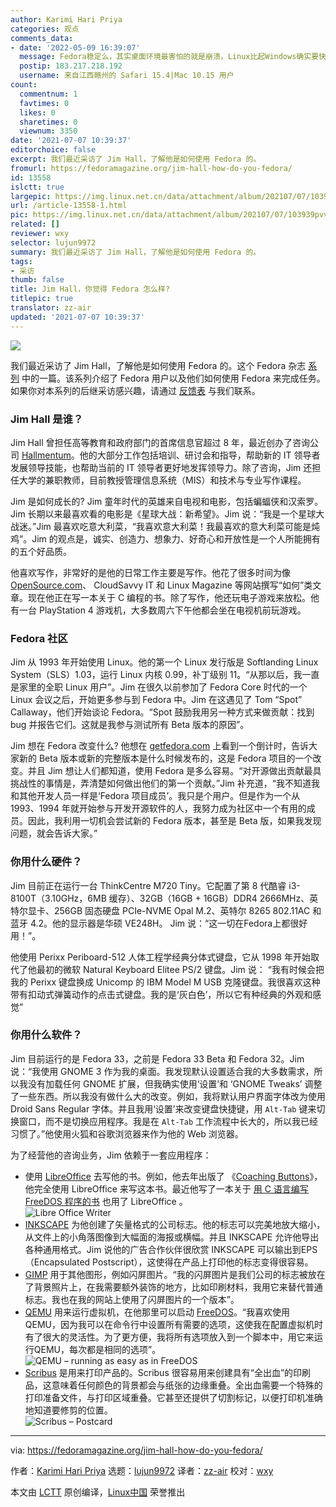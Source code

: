 ```yaml
---
author: Karimi Hari Priya
categories: 观点
comments_data:
- date: '2022-05-09 16:39:07'
  message: Fedora稳定么，其实桌面环境最害怕的就是崩溃，Linux比起Windows确实要快速不少
  postip: 183.217.218.192
  username: 来自江西赣州的 Safari 15.4|Mac 10.15 用户
count:
  commentnum: 1
  favtimes: 0
  likes: 0
  sharetimes: 0
  viewnum: 3350
date: '2021-07-07 10:39:37'
editorchoice: false
excerpt: 我们最近采访了 Jim Hall，了解他是如何使用 Fedora 的。
fromurl: https://fedoramagazine.org/jim-hall-how-do-you-fedora/
id: 13558
islctt: true
largepic: https://img.linux.net.cn/data/attachment/album/202107/07/103939pvv8qlv82bq2vs3n.jpg
url: /article-13558-1.html
pic: https://img.linux.net.cn/data/attachment/album/202107/07/103939pvv8qlv82bq2vs3n.jpg.thumb.jpg
related: []
reviewer: wxy
selector: lujun9972
summary: 我们最近采访了 Jim Hall，了解他是如何使用 Fedora 的。
tags:
- 采访
thumb: false
title: Jim Hall，你觉得 Fedora 怎么样?
titlepic: true
translator: zz-air
updated: '2021-07-07 10:39:37'
---
```


![](https://img.linux.net.cn/data/attachment/album/202107/07/103939pvv8qlv82bq2vs3n.jpg)


我们最近采访了 Jim Hall，了解他是如何使用 Fedora 的。这个 Fedora 杂志 [系列](https://fedoramagazine.org/tag/how-do-you-fedora) 中的一篇。该系列介绍了 Fedora 用户以及他们如何使用 Fedora 来完成任务。如果你对本系列的后继采访感兴趣，请通过 [反馈表](https://fedoramagazine.org/submit-an-idea-or-tip) 与我们联系。


### Jim Hall 是谁？


Jim Hall 曾担任高等教育和政府部门的首席信息官超过 8 年，最近创办了咨询公司 [Hallmentum](https://hallmentum.com/)。他的大部分工作包括培训、研讨会和指导，帮助新的 IT 领导者发展领导技能，也帮助当前的 IT 领导者更好地发挥领导力。除了咨询，Jim 还担任大学的兼职教师，目前教授管理信息系统（MIS）和技术与专业写作课程。


Jim 是如何成长的? Jim 童年时代的英雄来自电视和电影，包括蝙蝠侠和汉索罗。Jim 长期以来最喜欢看的电影是《星球大战：新希望》。Jim 说：“我是一个星球大战迷。”Jim 最喜欢吃意大利菜，“我喜欢意大利菜！我最喜欢的意大利菜可能是炖鸡”。Jim 的观点是，诚实、创造力、想象力、好奇心和开放性是一个人所能拥有的五个好品质。


他喜欢写作，非常好的是他的日常工作主要是写作。他花了很多时间为像 [OpenSource.com](http://OpenSource.com)、 CloudSavvy IT 和 Linux Magazine 等网站撰写“如何”类文章。现在他正在写一本关于 C 编程的书。除了写作，他还玩电子游戏来放松。他有一台 PlayStation 4 游戏机，大多数周六下午他都会坐在电视机前玩游戏。


### Fedora 社区


Jim 从 1993 年开始使用 Linux。他的第一个 Linux 发行版是 Softlanding Linux System（SLS）1.03，运行 Linux 内核 0.99，补丁级别 11。“从那以后，我一直是家里的全职 Linux 用户”。Jim 在很久以前参加了 Fedora Core 时代的一个 Linux 会议之后，开始更多参与到 Fedora 中。Jim 在这遇见了 Tom “Spot” Callaway，他们开始谈论 Fedora。“Spot 鼓励我用另一种方式来做贡献：找到 bug 并报告它们。这就是我参与测试所有 Beta 版本的原因”。


Jim 想在 Fedora 改变什么? 他想在 [getfedora.com](http://getfedora.com) 上看到一个倒计时，告诉大家新的 Beta 版本或新的完整版本是什么时候发布的，这是 Fedora 项目的一个改变。并且 Jim 想让人们都知道，使用 Fedora 是多么容易。“对开源做出贡献最具挑战性的事情是，弄清楚如何做出他们的第一个贡献。”Jim 补充道，“我不知道我和其他开发人员一样是‘Fedora 项目成员’。我只是个用户。但是作为一个从 1993、1994 年就开始参与开发开源软件的人，我努力成为社区中一个有用的成员。因此，我利用一切机会尝试新的 Fedora 版本，甚至是 Beta 版，如果我发现问题，就会告诉大家。”


### 你用什么硬件？


Jim 目前正在运行一台 ThinkCentre M720 Tiny。它配置了第 8 代酷睿 i3-8100T（3.10GHz，6MB 缓存）、32GB（16GB + 16GB）DDR4 2666MHz、英特尔显卡、256GB 固态硬盘 PCIe-NVME Opal M.2、英特尔 8265 802.11AC 和 蓝牙 4.2。他的显示器是华硕 VE248H。 Jim 说：“这一切在Fedora上都很好用！”。


他使用 Perixx Periboard-512 人体工程学经典分体式键盘，它从 1998 年开始取代了他最初的微软 Natural Keyboard Elitee PS/2 键盘。Jim 说： “我有时候会把我的 Perixx 键盘换成 Unicomp 的 IBM Model M USB 克隆键盘。我很喜欢这种带有扣动式弹簧动作的点击式键盘。我的是‘灰白色’，所以它有种经典的外观和感觉”


### 你用什么软件？


Jim 目前运行的是 Fedora 33，之前是 Fedora 33 Beta 和 Fedora 32。Jim 说：“我使用 GNOME 3 作为我的桌面。我发现默认设置适合我的大多数需求，所以我没有加载任何 GNOME 扩展，但我确实使用‘设置’和 ‘GNOME Tweaks’ 调整了一些东西。所以我没有做什么大的改变。例如，我将默认用户界面字体改为使用 Droid Sans Regular 字体。并且我用‘设置’来改变键盘快捷键，用 `Alt-Tab` 键来切换窗口，而不是切换应用程序。我是在 `Alt-Tab` 工作流程中长大的，所以我已经习惯了。”他使用火狐和谷歌浏览器来作为他的 Web 浏览器。


为了经营他的咨询业务，Jim 依赖于一套应用程序：


* 使用 [LibreOffice](https://www.libreoffice.org/) 去写他的书。例如，他去年出版了 《[Coaching Buttons](https://www.amazon.com/Coaching-Buttons-Jim-Hall/dp/0359834930)》，他完全使用 LibreOffice 来写这本书。最近他写了一本关于 [用 C 语言编写 FreeDOS 程序的书](https://www.freedos.org/books/) 也用了 LibreOffice 。   
![Libre Office Writer](https://img.linux.net.cn/data/attachment/album/202107/07/103940h2o923m9fp6mqpgr.png)
* [INKSCAPE](https://inkscape.org/) 为他创建了矢量格式的公司标志。他的标志可以完美地放大缩小，从文件上的小角落图像到大幅面的海报或横幅。并且 INKSCAPE 允许他导出各种通用格式。Jim 说他的广告合作伙伴很欣赏 INKSCAPE 可以输出到EPS（Encapsulated Postscript），这使得在产品上打印他的标志变得很容易。
* [GIMP](https://www.gimp.org/) 用于其他图形，例如闪屏图片。“我的闪屏图片是我们公司的标志被放在了背景照片上，在我需要额外装饰的地方，比如印刷材料，我用它来替代普通标志。我也在我的网站上使用了闪屏图片的一个版本”。
* [QEMU](https://www.qemu.org/) 用来运行虚拟机，在他那里可以启动 [FreeDOS](https://www.freedos.org/)。“我喜欢使用 QEMU，因为我可以在命令行中设置所有需要的选项，这使我在配置虚拟机时有了很大的灵活性。为了更方便，我将所有选项放入到一个脚本中，用它来运行QEMU，每次都是相同的选项”。   
![QEMU – running as easy as in FreeDOS](https://img.linux.net.cn/data/attachment/album/202107/07/103940f6gp6uurpa769aub.png)
* [Scribus](https://www.scribus.net/) 是用来打印产品的。Scribus 很容易用来创建具有“全出血”的印刷品，这意味着任何颜色的背景都会与纸张的边缘重叠。全出血需要一个特殊的打印准备文件，与打印区域重叠。它甚至还提供了切割标记，以便打印机准确地知道要修剪的位置。   
![Scribus – Postcard](https://img.linux.net.cn/data/attachment/album/202107/07/103941o75osu8w4osqe60h.png)




---


via: <https://fedoramagazine.org/jim-hall-how-do-you-fedora/>


作者：[Karimi Hari Priya](https://fedoramagazine.org/author/haripriya21/) 选题：[lujun9972](https://github.com/lujun9972) 译者：[zz-air](https://github.com/zz-air) 校对：[wxy](https://github.com/wxy)


本文由 [LCTT](https://github.com/LCTT/TranslateProject) 原创编译，[Linux中国](https://linux.cn/) 荣誉推出